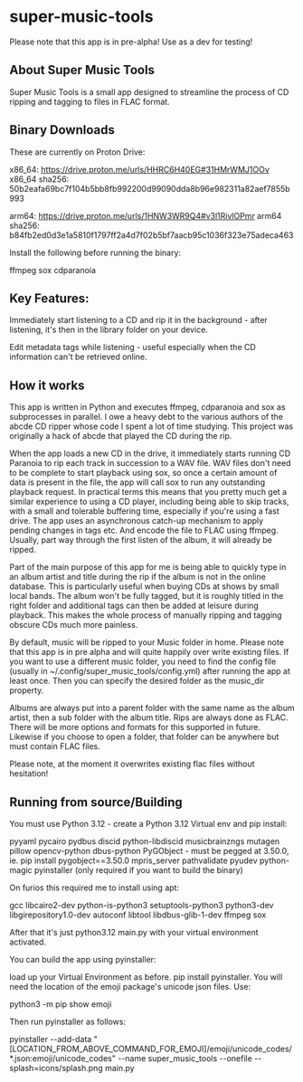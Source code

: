 # super-music-tools

Please note that this app is in pre-alpha! Use as a dev for testing!

## About Super Music Tools

Super Music Tools is a small app designed to streamline the process of CD ripping and tagging to files in FLAC format.

## Binary Downloads

These are currently on Proton Drive:

x86_64: https://drive.proton.me/urls/HHRC6H40EG#31HMrWMJ1OOv
x86_64 sha256: 50b2eafa69bc7f104b5bb8fb992200d99090dda8b96e982311a82aef7855b993

arm64: https://drive.proton.me/urls/1HNW3WR9Q4#v3l1RivlOPmr
arm64 sha256: b84fb2ed0d3e1a5810f1797ff2a4d7f02b5bf7aacb95c1036f323e75adeca463

Install the following before running the binary:

ffmpeg
sox
cdparanoia

## Key Features:

Immediately start listening to a CD and rip it in the background - after listening, it's then in the library folder on your device.

Edit metadata tags while listening - useful especially when the CD information can't be retrieved online.

## How it works

This app is written in Python and executes ffmpeg, cdparanoia and sox as subprocesses in parallel. I owe a heavy debt to the various authors of the abcde CD ripper whose code I spent a lot of time studying. This project was originally a hack of abcde that played the CD during the rip.

When the app loads a new CD in the drive, it immediately starts running CD Paranoia to rip each track in succession to a WAV file. WAV files don't need to be complete to start playback using sox, so once a certain amount of data is present in the file, the app will call sox to run any outstanding playback request. In practical terms this means that you pretty much get a similar experience to using a CD player, including being able to skip tracks, with a small and tolerable buffering time, especially if you're using a fast drive. The app uses an asynchronous catch-up mechanism to apply pending changes in tags etc. And encode the file to FLAC using ffmpeg. Usually, part way through the first listen of the album, it will already be ripped.

Part of the main purpose of this app for me is being able to quickly type in an album artist and title during the rip if the album is not in the online database. This is particularly useful when buying CDs at shows by small local bands. The album won't be fully tagged, but it is roughly titled in the right folder and additional tags can then be added at leisure during playback. This makes the whole process of manually ripping and tagging obscure CDs much more painless.

By default, music will be ripped to your Music folder in home. Please note that this app is in pre alpha and will quite happily over write existing files. If you want to use a different music folder, you need to find the config file (usually in ~/.config/super_music_tools/config.yml) after running the app at least once. Then you can specify the desired folder as the music_dir property.

Albums are always put into a parent folder with the same name as the album artist, then a sub folder with the album title. Rips are always done as FLAC. There will be more options and formats for this supported in future. Likewise if you choose to open a folder, that folder can be anywhere but must contain FLAC files.

Please note, at the moment it overwrites existing flac files without hesitation!

## Running from source/Building

You must use Python 3.12 - create a Python 3.12 Virtual env and pip install:

pyyaml
pycairo
pydbus
discid
python-libdiscid
musicbrainzngs
mutagen
pillow
opencv-python
dbus-python
PyGObject - must be pegged at 3.50.0, ie. pip install pygobject==3.50.0
mpris_server
pathvalidate
pyudev
python-magic
pyinstaller (only required if you want to build the binary)

On furios this required me to install using apt:

gcc
libcairo2-dev
python-is-python3
setuptools-python3
python3-dev
libgirepository1.0-dev
autoconf
libtool
libdbus-glib-1-dev
ffmpeg
sox

After that it's just python3.12 main.py with your virtual environment activated.

You can build the app using pyinstaller:

load up your Virtual Environment as before.
pip install pyinstaller.
You will need the location of the emoji package's unicode json files. Use:

python3 -m pip show emoji

Then run pyinstaller as follows:

pyinstaller --add-data "[LOCATION_FROM_ABOVE_COMMAND_FOR_EMOJI]/emoji/unicode_codes/*.json:emoji/unicode_codes" --name super_music_tools --onefile --splash=icons/splash.png main.py

